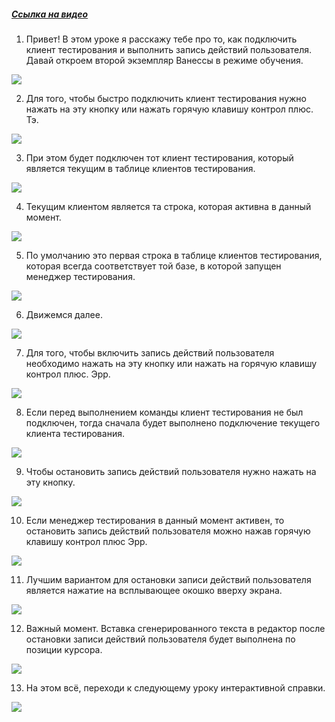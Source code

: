 ﻿##### [Ссылка на видео](https://youtu.be/1mtxB6qpAMQ)

001. Привет! В этом уроке я расскажу тебе про то, как подключить клиент тестирования и выполнить запись действий пользователя. Давай откроем второй экземпляр Ванессы в режиме обучения.

![](https://vanessa-files.do.bit-erp.ru/Doc/1.2.041.1/MD/Глава02/images/001_КнопкиПодключениеКлиентаТестированияИЗаписьДействий.png)

002. Для того, чтобы быстро подключить клиент тестирования нужно нажать на эту кнопку или нажать горячую клавишу контрол плюс. Тэ.

![](https://vanessa-files.do.bit-erp.ru/Doc/1.2.041.1/MD/Глава02/images/005_КнопкиПодключениеКлиентаТестированияИЗаписьДействий.png)

003. При этом будет подключен тот клиент тестирования, который является текущим в таблице клиентов тестирования.

![](https://vanessa-files.do.bit-erp.ru/Doc/1.2.041.1/MD/Глава02/images/010_КнопкиПодключениеКлиентаТестированияИЗаписьДействий.png)

004. Текущим клиентом является та строка, которая активна в данный момент.

![](https://vanessa-files.do.bit-erp.ru/Doc/1.2.041.1/MD/Глава02/images/013_КнопкиПодключениеКлиентаТестированияИЗаписьДействий.png)

005. По умолчанию это первая строка в таблице клиентов тестирования, которая всегда соответствует той базе, в которой запущен менеджер тестирования.

![](https://vanessa-files.do.bit-erp.ru/Doc/1.2.041.1/MD/Глава02/images/017_КнопкиПодключениеКлиентаТестированияИЗаписьДействий.png)

006. Движемся далее.

![](https://vanessa-files.do.bit-erp.ru/Doc/1.2.041.1/MD/Глава02/images/020_КнопкиПодключениеКлиентаТестированияИЗаписьДействий.png)

007. Для того, чтобы включить запись действий пользователя необходимо нажать на эту кнопку или нажать на горячую клавишу контрол плюс. Эрр.

![](https://vanessa-files.do.bit-erp.ru/Doc/1.2.041.1/MD/Глава02/images/024_КнопкиПодключениеКлиентаТестированияИЗаписьДействий.png)

008. Если перед выполнением команды клиент тестирования не был подключен, тогда сначала будет выполнено подключение текущего клиента тестирования.

![](https://vanessa-files.do.bit-erp.ru/Doc/1.2.041.1/MD/Глава02/images/027_КнопкиПодключениеКлиентаТестированияИЗаписьДействий.png)

009. Чтобы остановить запись действий пользователя нужно нажать на эту кнопку.

![](https://vanessa-files.do.bit-erp.ru/Doc/1.2.041.1/MD/Глава02/images/031_КнопкиПодключениеКлиентаТестированияИЗаписьДействий.png)

010. Если менеджер тестирования в данный момент активен, то остановить запись действий пользователя можно нажав горячую клавишу контрол плюс Эрр.

![](https://vanessa-files.do.bit-erp.ru/Doc/1.2.041.1/MD/Глава02/images/034_КнопкиПодключениеКлиентаТестированияИЗаписьДействий.png)

011. Лучшим вариантом для остановки записи действий пользователя является нажатие на всплывающее окошко вверху экрана.

![](https://vanessa-files.do.bit-erp.ru/Doc/1.2.041.1/MD/Глава02/images/035_КнопкиПодключениеКлиентаТестированияИЗаписьДействий.png)

012. Важный момент. Вставка сгенерированного текста в редактор после остановки записи действий пользователя будет выполнена по позиции курсора.

![](https://vanessa-files.do.bit-erp.ru/Doc/1.2.041.1/MD/Глава02/images/036_КнопкиПодключениеКлиентаТестированияИЗаписьДействий.png)

013. На этом всё, переходи к следующему уроку интерактивной справки.

![](https://vanessa-files.do.bit-erp.ru/Doc/1.2.041.1/MD/Глава02/images/037_КнопкиПодключениеКлиентаТестированияИЗаписьДействий.png)
